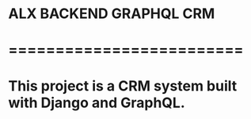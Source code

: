 # ALX BACKEND GRAPHQL CRM
# =========================
# This project is a CRM system built with Django and GraphQL.